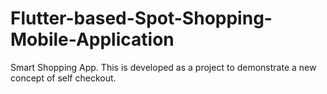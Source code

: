 # Flutter-based-Spot-Shopping-Mobile-Application
Smart Shopping App.
This is developed as a project to demonstrate a new concept of self checkout.
